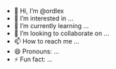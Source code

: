 - 👋 Hi, I’m @ordlex
- 👀 I’m interested in ...
- 🌱 I’m currently learning ...
- 💞️ I’m looking to collaborate on ...
- 📫 How to reach me ...
- 😄 Pronouns: ...
- ⚡ Fun fact: ...

<!---
ordlex/ordlex is a ✨ special ✨ repository because its `README.md` (this file) appears on your GitHub profile.
You can click the Preview link to take a look at your changes.
--->
